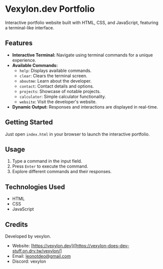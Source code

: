 # Vexylon.dev Portfolio

Interactive portfolio website built with HTML, CSS, and JavaScript, featuring a terminal-like interface.

## Features

- **Interactive Terminal:** Navigate using terminal commands for a unique experience.
- **Available Commands:**
  - `help`: Displays available commands.
  - `clear`: Clears the terminal screen.
  - `aboutme`: Learn about the developer.
  - `contact`: Contact details and options.
  - `projects`: Showcase of notable projects.
  - `calculator`: Simple calculator functionality.
  - `website`: Visit the developer's website.
- **Dynamic Output:** Responses and interactions are displayed in real-time.

## Getting Started

Just open `index.html` in your browser to launch the interactive portfolio.

## Usage

1. Type a command in the input field.
2. Press `Enter` to execute the command.
3. Explore different commands and their responses.


## Technologies Used

- HTML
- CSS
- JavaScript

## Credits

Developed by vexylon.
- Website: [https://vexylon.dev]([https://vexylon-does-dev-stuff.on.drv.tw/vexylon/]
- Email: [leonotdeo@gmail.com](leonotdeo@gmail.com)
- Discord: vexylon
